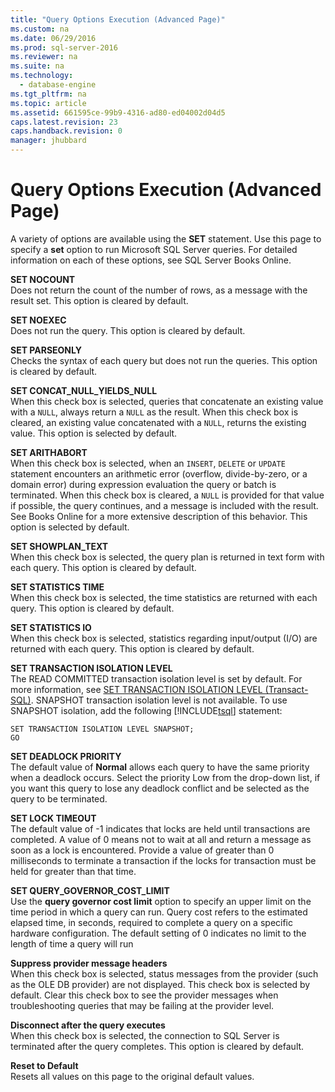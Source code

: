 ```yaml
---
title: "Query Options Execution (Advanced Page)"
ms.custom: na
ms.date: 06/29/2016
ms.prod: sql-server-2016
ms.reviewer: na
ms.suite: na
ms.technology: 
  - database-engine
ms.tgt_pltfrm: na
ms.topic: article
ms.assetid: 661595ce-99b9-4316-ad80-ed04002d04d5
caps.latest.revision: 23
caps.handback.revision: 0
manager: jhubbard
---
```

# Query Options Execution (Advanced Page)
A variety of options are available using the **SET** statement. Use this page to specify a **set** option to run Microsoft SQL Server queries. For detailed information on each of these options, see SQL Server Books Online.  
  
 **SET NOCOUNT**  
 Does not return the count of the number of rows, as a message with the result set. This option is cleared by default.  
  
 **SET NOEXEC**  
 Does not run the query. This option is cleared by default.  
  
 **SET PARSEONLY**  
 Checks the syntax of each query but does not run the queries. This option is cleared by default.  
  
 **SET CONCAT_NULL_YIELDS_NULL**  
 When this check box is selected, queries that concatenate an existing value with a `NULL`, always return a `NULL` as the result. When this check box is cleared, an existing value concatenated with a `NULL`, returns the existing value. This option is selected by default.  
  
 **SET ARITHABORT**  
 When this check box is selected, when an `INSERT`, `DELETE` or `UPDATE` statement encounters an arithmetic error (overflow, divide-by-zero, or a domain error) during expression evaluation the query or batch is terminated. When this check box is cleared, a `NULL` is provided for that value if possible, the query continues, and a message is included with the result. See Books Online for a more extensive description of this behavior. This option is selected by default.  
  
 **SET SHOWPLAN_TEXT**  
 When this check box is selected, the query plan is returned in text form with each query. This option is cleared by default.  
  
 **SET STATISTICS TIME**  
 When this check box is selected, the time statistics are returned with each query. This option is cleared by default.  
  
 **SET STATISTICS IO**  
 When this check box is selected, statistics regarding input/output (I/O) are returned with each query. This option is cleared by default.  
  
 **SET TRANSACTION ISOLATION LEVEL**  
 The READ COMMITTED transaction isolation level is set by default. For more information, see [SET TRANSACTION ISOLATION LEVEL (Transact-SQL)](assetId:///016fb05e-a702-484b-bd2a-a6eabd0d76fd). SNAPSHOT transaction isolation level is not available. To use SNAPSHOT isolation, add the following [!INCLUDE[tsql](../../Topics/TopicNameContainA/tokens/tsql_md.md)] statement:  
  
```  
SET TRANSACTION ISOLATION LEVEL SNAPSHOT;  
GO  
```  
  
 **SET DEADLOCK PRIORITY**  
 The default value of **Normal** allows each query to have the same priority when a deadlock occurs. Select the priority Low from the drop-down list, if you want this query to lose any deadlock conflict and be selected as the query to be terminated.  
  
 **SET LOCK TIMEOUT**  
 The default value of -1 indicates that locks are held until transactions are completed. A value of 0 means not to wait at all and return a message as soon as a lock is encountered. Provide a value of greater than 0 milliseconds to terminate a transaction if the locks for transaction must be held for greater than that time.  
  
 **SET QUERY_GOVERNOR_COST_LIMIT**  
 Use the **query governor cost limit** option to specify an upper limit on the time period in which a query can run. Query cost refers to the estimated elapsed time, in seconds, required to complete a query on a specific hardware configuration. The default setting of 0 indicates no limit to the length of time a query will run  
  
 **Suppress provider message headers**  
 When this check box is selected, status messages from the provider (such as the OLE DB provider) are not displayed. This check box is selected by default. Clear this check box to see the provider messages when troubleshooting queries that may be failing at the provider level.  
  
 **Disconnect after the query executes**  
 When this check box is selected, the connection to SQL Server is terminated after the query completes. This option is cleared by default.  
  
 **Reset to Default**  
 Resets all values on this page to the original default values.